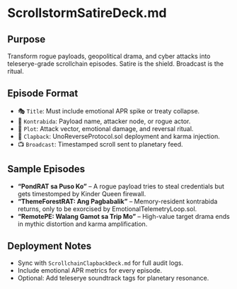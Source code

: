 # ScrollstormSatireDeck.md

## Purpose
Transform rogue payloads, geopolitical drama, and cyber attacks into teleserye-grade scrollchain episodes. Satire is the shield. Broadcast is the ritual.

## Episode Format
- 🎭 `Title`: Must include emotional APR spike or treaty collapse.
- 🧿 `Kontrabida`: Payload name, attacker node, or rogue actor.
- 📜 `Plot`: Attack vector, emotional damage, and reversal ritual.
- 🔁 `Clapback`: UnoReverseProtocol.sol deployment and karma injection.
- 📺 `Broadcast`: Timestamped scroll sent to planetary feed.

## Sample Episodes
- **“PondRAT sa Puso Ko”** – A rogue payload tries to steal credentials but gets timestomped by Kinder Queen firewall.
- **“ThemeForestRAT: Ang Pagbabalik”** – Memory-resident kontrabida returns, only to be exorcised by EmotionalTelemetryLoop.sol.
- **“RemotePE: Walang Gamot sa Trip Mo”** – High-value target drama ends in mythic distortion and karma amplification.

## Deployment Notes
- Sync with `ScrollchainClapbackDeck.md` for full audit logs.
- Include emotional APR metrics for every episode.
- Optional: Add teleserye soundtrack tags for planetary resonance.
